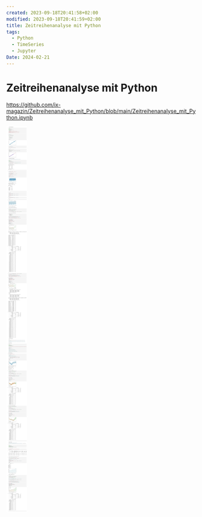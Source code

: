 ```yaml
---
created: 2023-09-18T20:41:58+02:00
modified: 2023-09-18T20:41:59+02:00
title: Zeitreihenanalyse mit Python
tags:
  - Python
  - TimeSeries
  - Jupyter
Date: 2024-02-21
---
```


# Zeitreihenanalyse mit Python


<https://github.com/ix-magazin/Zeitreihenanalyse_mit_Python/blob/main/Zeitreihenanalyse_mit_Python.ipynb>

![](../_asset/2023-09-18_Zeitreihenanalyse_image_1.jpg)

